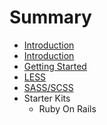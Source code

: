 # Summary

* [Introduction](README.md)
* [Introduction](introduction.md)
* [Getting Started](getting_started.md)
* [LESS](less.md)
* [SASS/SCSS](sassscss.md)
* Starter Kits
   * Ruby On Rails

